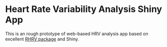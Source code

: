 # Heart Rate Variability Analysis Shiny App

This is an rough prototype of web-based HRV analysis app based on excellent [RHRV package](rhrv.r-forge.r-project.org) and Shiny.
